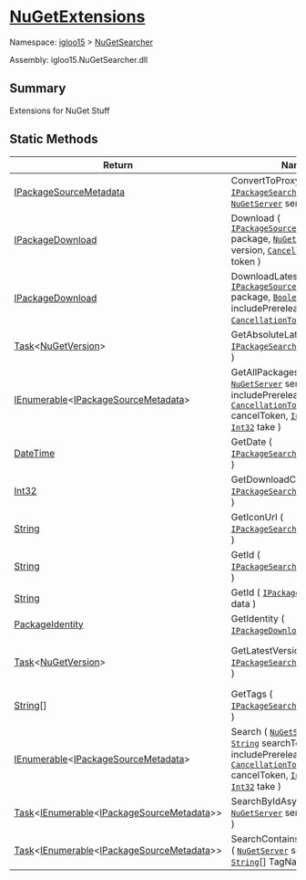 # [NuGetExtensions](./NuGetExtensions.md)

Namespace: [igloo15]() > [NuGetSearcher](./README.md)

Assembly: igloo15.NuGetSearcher.dll

## Summary
Extensions for NuGet Stuff

## Static Methods

| Return | Name | Summary | 
| --- | --- | --- | 
| [IPackageSourceMetadata](./IPackageSourceMetadata.md) | ConvertToProxy ( [`IPackageSearchMetadata`](./NuGetExtensions.md) data, [`NuGetServer`](./NuGetServer.md) server ) | Convert to Internal Proxy | 
| [IPackageDownload](./IPackageDownload.md) | Download ( [`IPackageSourceMetadata`](./IPackageSourceMetadata.md) package, [`NuGetVersion`](./NuGetExtensions.md) version, [`CancellationToken`](https://docs.microsoft.com/en-us/dotnet/api/System.Threading.CancellationToken) token ) | Downloads the specific version of the package and returns the result | 
| [IPackageDownload](./IPackageDownload.md) | DownloadLatest ( [`IPackageSourceMetadata`](./IPackageSourceMetadata.md) package, [`Boolean`](https://docs.microsoft.com/en-us/dotnet/api/System.Boolean) includePrerelease, [`CancellationToken`](https://docs.microsoft.com/en-us/dotnet/api/System.Threading.CancellationToken) token ) | Downloads the specific version of the package and returns the result | 
| [Task](https://docs.microsoft.com/en-us/dotnet/api/System.Threading.Tasks.Task-1)\<[NuGetVersion](./NuGetExtensions.md)> | GetAbsoluteLatestVersion ( [`IPackageSearchMetadata`](./NuGetExtensions.md) data ) | Get absolute latest version | 
| [IEnumerable](https://docs.microsoft.com/en-us/dotnet/api/System.Collections.Generic.IEnumerable-1)\<[IPackageSourceMetadata](./IPackageSourceMetadata.md)> | GetAllPackages ( [`NuGetServer`](./NuGetServer.md) server, [`Boolean`](https://docs.microsoft.com/en-us/dotnet/api/System.Boolean) includePrerelease, [`CancellationToken`](https://docs.microsoft.com/en-us/dotnet/api/System.Threading.CancellationToken) cancelToken, [`Int32`](https://docs.microsoft.com/en-us/dotnet/api/System.Int32) skip, [`Int32`](https://docs.microsoft.com/en-us/dotnet/api/System.Int32) take ) | The search term used to search the server synchronously | 
| [DateTime](https://docs.microsoft.com/en-us/dotnet/api/System.DateTime) | GetDate ( [`IPackageSearchMetadata`](./NuGetExtensions.md) data ) | Get the Date this package was published | 
| [Int32](https://docs.microsoft.com/en-us/dotnet/api/System.Int32) | GetDownloadCount ( [`IPackageSearchMetadata`](./NuGetExtensions.md) data ) | Get the DownloadCount | 
| [String](https://docs.microsoft.com/en-us/dotnet/api/System.String) | GetIconUrl ( [`IPackageSearchMetadata`](./NuGetExtensions.md) data ) | The icon url | 
| [String](https://docs.microsoft.com/en-us/dotnet/api/System.String) | GetId ( [`IPackageSearchMetadata`](./NuGetExtensions.md) data ) | Get the id of the package | 
| [String](https://docs.microsoft.com/en-us/dotnet/api/System.String) | GetId ( [`IPackageDownload`](./IPackageDownload.md) data ) | Get the id of the package | 
| [PackageIdentity](./NuGetExtensions.md) | GetIdentity ( [`IPackageDownload`](./IPackageDownload.md) data ) | Get the PackageIdentity | 
| [Task](https://docs.microsoft.com/en-us/dotnet/api/System.Threading.Tasks.Task-1)\<[NuGetVersion](./NuGetExtensions.md)> | GetLatestVersion ( [`IPackageSearchMetadata`](./NuGetExtensions.md) data ) | Get the latest package of this IPackageSearchMetadata that is not pre release | 
| [String](https://docs.microsoft.com/en-us/dotnet/api/System.String)[] | GetTags ( [`IPackageSearchMetadata`](./NuGetExtensions.md) data ) | Get tags separated into an array | 
| [IEnumerable](https://docs.microsoft.com/en-us/dotnet/api/System.Collections.Generic.IEnumerable-1)\<[IPackageSourceMetadata](./IPackageSourceMetadata.md)> | Search ( [`NuGetServer`](./NuGetServer.md) server, [`String`](https://docs.microsoft.com/en-us/dotnet/api/System.String) searchTerm, [`Boolean`](https://docs.microsoft.com/en-us/dotnet/api/System.Boolean) includePrerelease, [`CancellationToken`](https://docs.microsoft.com/en-us/dotnet/api/System.Threading.CancellationToken) cancelToken, [`Int32`](https://docs.microsoft.com/en-us/dotnet/api/System.Int32) skip, [`Int32`](https://docs.microsoft.com/en-us/dotnet/api/System.Int32) take ) | The search term used to search the server synchronously | 
| [Task](https://docs.microsoft.com/en-us/dotnet/api/System.Threading.Tasks.Task-1)\<[IEnumerable](https://docs.microsoft.com/en-us/dotnet/api/System.Collections.Generic.IEnumerable-1)\<[IPackageSourceMetadata](./IPackageSourceMetadata.md)>> | SearchByIdAsync ( [`NuGetServer`](./NuGetServer.md) server, [`String`](https://docs.microsoft.com/en-us/dotnet/api/System.String) id ) | Search by the id | 
| [Task](https://docs.microsoft.com/en-us/dotnet/api/System.Threading.Tasks.Task-1)\<[IEnumerable](https://docs.microsoft.com/en-us/dotnet/api/System.Collections.Generic.IEnumerable-1)\<[IPackageSourceMetadata](./IPackageSourceMetadata.md)>> | SearchContainsAllTagsAsync ( [`NuGetServer`](./NuGetServer.md) server, [`String`](https://docs.microsoft.com/en-us/dotnet/api/System.String)[] TagNames ) | Search the server for all Tags. Only OR Search is possible NuGet Api | 


